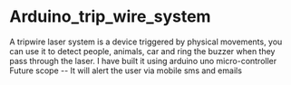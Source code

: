 # Arduino_trip_wire_system
 A tripwire laser system is a device triggered by physical movements, you can use it to detect people, animals, car and ring the buzzer when they pass through the laser.
 I have built it using arduino uno micro-controller
 Future scope -- It will alert the user via mobile sms and emails 
